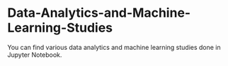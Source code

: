 # Data-Analytics-and-Machine-Learning-Studies
You can find various data analytics and machine learning studies done in Jupyter Notebook.
